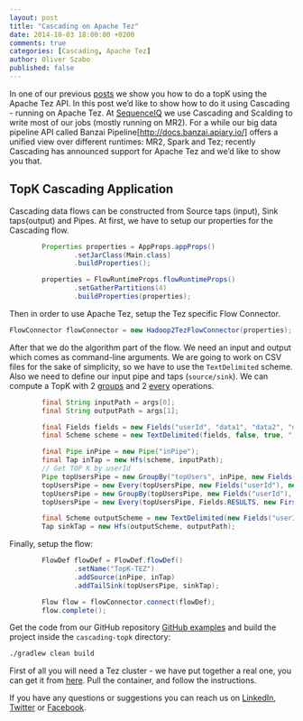 ```yaml
---
layout: post
title: "Cascading on Apache Tez"
date: 2014-10-03 18:00:00 +0200
comments: true
categories: [Cascading, Apache Tez]
author: Oliver Szabo
published: false
---
```



In one of our previous [posts](http://blog.sequenceiq.com/blog/2014/09/23/topn-on-apache-tez/) we show you how to do a topK using the Apache Tez API. In this post we’d like to show how to do it using Cascading - running on Apache Tez.
At [SequenceIQ](http://sequenceiq.com) we use Cascading and Scalding to write most of our jobs (mostly running on MR2). For a while our big data pipeline API called Banzai Pipeline[http://docs.banzai.apiary.io/] offers a unified view over different runtimes: MR2, Spark and Tez; recently Cascading has announced support for Apache Tez and we’d like to show you that.
## TopK Cascading Application

Cascading data flows can be constructed from Source taps (input), Sink taps(output) and Pipes.
At first, we have to setup our properties for the Cascading flow.

``` java
        Properties properties = AppProps.appProps()
                .setJarClass(Main.class)
                .buildProperties();

        properties = FlowRuntimeProps.flowRuntimeProps()
                .setGatherPartitions(4)
                .buildProperties(properties);
```

Then in order to use Apache Tez, setup the Tez specific Flow Connector.

``` java
FlowConnector flowConnector = new Hadoop2TezFlowConnector(properties);
```
After that we do the algorithm part of the flow. We need an input and output which comes as command-line arguments.
We are going to work on CSV files for the sake of simplicity, so we have to use the `TextDelimited` scheme. Also we need to define our input pipe and taps (`source/sink`).
We can compute a TopK with 2 [groups](http://docs.cascading.org/cascading/2.5/userguide/html/ch03s03.html#N205A3) and 2 [every](http://docs.cascading.org/cascading/2.5/userguide/html/ch03s03.html#N20438) operations.

``` java
        final String inputPath = args[0];
        final String outputPath = args[1];

        final Fields fields = new Fields("userId", "data1", "data2", "data3");
        final Scheme scheme = new TextDelimited(fields, false, true, ",");

        final Pipe inPipe = new Pipe("inPipe");
        final Tap inTap = new Hfs(scheme, inputPath);
        // Get TOP K by userId
        Pipe topUsersPipe = new GroupBy("topUsers", inPipe, new Fields("userId"));
        topUsersPipe = new Every(topUsersPipe, new Fields("userId"), new Count(), Fields.ALL);
        topUsersPipe = new GroupBy(topUsersPipe, new Fields("userId"), new Fields("count"), true);
        topUsersPipe = new Every(topUsersPipe, Fields.RESULTS, new FirstNBuffer(20));

        final Scheme outputScheme = new TextDelimited(new Fields("userId", "count"), false, true, ",");
        Tap sinkTap = new Hfs(outputScheme, outputPath);
```

Finally, setup the flow:

``` java
        FlowDef flowDef = FlowDef.flowDef()
                .setName("TopK-TEZ")
                .addSource(inPipe, inTap)
                .addTailSink(topUsersPipe, sinkTap);

        Flow flow = flowConnector.connect(flowDef);
        flow.complete();
```

Get the code from our GitHub repository [GitHub examples](https://github.com/sequenceiq/sequenceiq-samples) and build the project inside the `cascading-topk` directory:

```bash
./gradlew clean build
```

First of all you will need a Tez cluster - we have put together a real one, you can get it from [here](http://blog.sequenceiq.com/blog/2014/09/19/apache-tez-cluster/). Pull the container, and follow the instructions.

If you have any questions or suggestions you can reach us on [LinkedIn](https://www.linkedin.com/company/sequenceiq/), [Twitter](https://twitter.com/sequenceiq) or [Facebook](https://www.facebook.com/sequenceiq).
